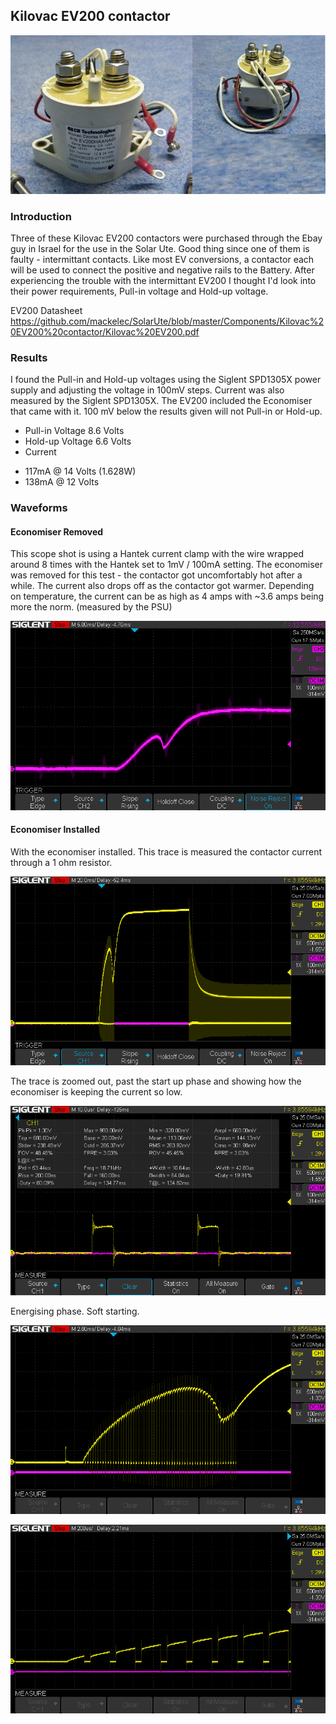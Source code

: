 ##  Kilovac EV200 contactor

![Kilovac EV200](https://github.com/mackelec/SolarUte/blob/master/Components/Kilovac%20EV200%20contactor/kilovac_3_60.jpg)


### Introduction

Three of these Kilovac EV200 contactors were purchased through the Ebay guy in Israel for the use in the Solar Ute.  Good thing since one of them is faulty - intermittant contacts.  Like most EV conversions, a contactor each will be used to connect the positive and negative rails to the Battery.  After experiencing the trouble with the intermittant EV200 I thought I'd look into their power requirements, Pull-in voltage and Hold-up voltage.

EV200 Datasheet  https://github.com/mackelec/SolarUte/blob/master/Components/Kilovac%20EV200%20contactor/Kilovac%20EV200.pdf

### Results

I found the Pull-in and Hold-up voltages using the Siglent SPD1305X power supply and adjusting the voltage in 100mV steps.  Current was also measured by the Siglent SPD1305X.
The EV200 included the Economiser that came with it.
100 mV below the results given will not Pull-in or Hold-up.

 * Pull-in Voltage   8.6 Volts
 * Hold-up Voltage   6.6 Volts
 * Current
  - 117mA  @ 14 Volts (1.628W)
  - 138mA  @ 12 Volts 
 
 
### Waveforms

#### Economiser Removed

This scope shot is using a Hantek current clamp with the wire wrapped around 8 times with the Hantek set to 1mV / 100mA setting.
The economiser was removed for this test - the contactor got uncomfortably hot after a while.  The current also drops off as the contactor got warmer.  Depending on temperature, the current can be as high as 4 amps with ~3.6 amps being more the norm. (measured by the PSU)

![No Economiser](https://github.com/mackelec/SolarUte/blob/master/Components/Kilovac%20EV200%20contactor/SDS00001.png)




#### Economiser Installed


With the economiser installed.  This trace is measured the contactor current through a 1 ohm resistor.



![With Economiser](https://github.com/mackelec/SolarUte/blob/master/Components/Kilovac%20EV200%20contactor/SDS00003.png)



The trace is zoomed out, past the start up phase and showing how the economiser is keeping the current so low.

![With Economiser](https://github.com/mackelec/SolarUte/blob/master/Components/Kilovac%20EV200%20contactor/SDS00004.png)

Energising phase.  Soft starting.

![Start](https://github.com/mackelec/SolarUte/blob/master/Components/Kilovac%20EV200%20contactor/SDS00005.png)

![Start](https://github.com/mackelec/SolarUte/blob/master/Components/Kilovac%20EV200%20contactor/SDS00006.png)





